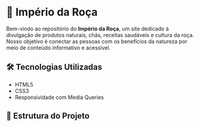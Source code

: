# 🌿 Império da Roça

Bem-vindo ao repositório do **Império da Roça**, um site dedicado à divulgação de produtos naturais, chás, receitas saudáveis e cultura da roça. Nosso objetivo é conectar as pessoas com os benefícios da natureza por meio de conteúdo informativo e acessível.

## 🛠️ Tecnologias Utilizadas

- HTML5
- CSS3
- Responsividade com Media Queries

## 📁 Estrutura do Projeto

